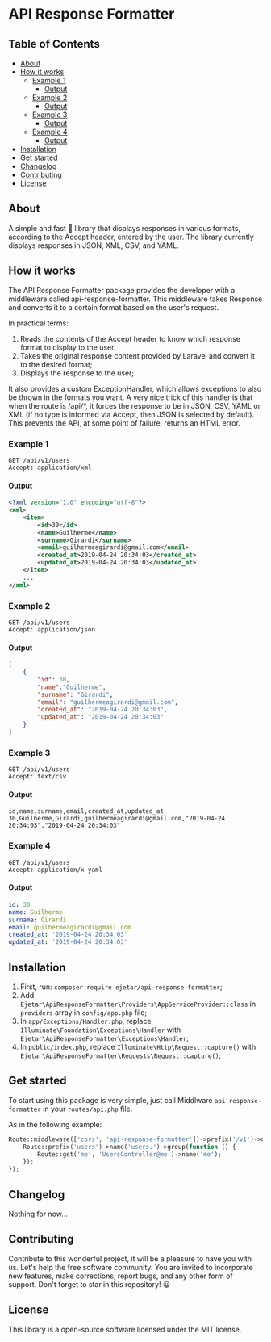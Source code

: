 # API Response Formatter

## Table of Contents
- [About](#about)
- [How it works](#how-it-works)
  * [Example 1](#example-1)
    + [Output](#output)
  * [Example 2](#example-2)
    + [Output](#output-1)
  * [Example 3](#example-3)
    + [Output](#output-2)
  * [Example 4](#example-4)
    + [Output](#output-3)
- [Installation](#installation)
- [Get started](#get-started)
- [Changelog](#changelog)
- [Contributing](#contributing)
- [License](#license)

## About
A simple and fast 🚀 library that displays responses in various formats, according to the Accept header, entered by the user. The library currently displays responses in JSON, XML, CSV, and YAML.

## How it works
The API Response Formatter package provides the developer with a middleware called api-response-formatter. This middleware takes Response and converts it to a certain format based on the user's request.

In practical terms:
1. Reads the contents of the Accept header to know which response format to display to the user.
2. Takes the original response content provided by Laravel and convert it to the desired format;
3. Displays the response to the user;

It also provides a custom ExceptionHandler, which allows exceptions to also be thrown in the formats you want. A very nice trick of this handler is that when the route is /api/*, it forces the response to be in JSON, CSV, YAML or XML (if no type is informed via Accept, then JSON is selected by default). This prevents the API, at some point of failure, returns an HTML error.

### Example 1
```
GET /api/v1/users
Accept: application/xml
```
#### Output
```xml
<?xml version="1.0" encoding="utf-8"?>
<xml>
    <item>
        <id>30</id>
        <name>Guilherme</name>
        <surname>Girardi</surname>
        <email>guilhermeagirardi@gmail.com</email>
        <created_at>2019-04-24 20:34:03</created_at>
        <updated_at>2019-04-24 20:34:03</updated_at>
    </item>
    ...
</xml>
```
### Example 2
```
GET /api/v1/users
Accept: application/json
```
#### Output
```json
[
    {
        "id": 30,
        "name":"Guilherme",
        "surname": "Girardi",
        "email": "guilhermeagirardi@gmail.com",
        "created_at": "2019-04-24 20:34:03",
        "updated_at": "2019-04-24 20:34:03"
    }
]
```
### Example 3
```
GET /api/v1/users
Accept: text/csv
```
#### Output
```csv
id,name,surname,email,created_at,updated_at
30,Guilherme,Girardi,guilhermeagirardi@gmail.com,"2019-04-24 20:34:03","2019-04-24 20:34:03"
```
### Example 4
```
GET /api/v1/users
Accept: application/x-yaml
```
#### Output
```yaml
id: 30
name: Guilherme
surname: Girardi
email: guilhermeagirardi@gmail.com
created_at: '2019-04-24 20:34:03'
updated_at: '2019-04-24 20:34:03'
```

## Installation
1. First, run: `composer require ejetar/api-response-formatter`;
2. Add `Ejetar\ApiResponseFormatter\Providers\AppServiceProvider::class` in `providers` array in `config/app.php` file;
3. In `app/Exceptions/Handler.php`, replace `Illuminate\Foundation\Exceptions\Handler` with `Ejetar\ApiResponseFormatter\Exceptions\Handler`;
4. In `public/index.php`, replace `Illuminate\Http\Request::capture()` with `Ejetar\ApiResponseFormatter\Requests\Request::capture()`;

## Get started
To start using this package is very simple, just call Middlware `api-response-formatter` in your `routes/api.php` file.

As in the following example:
```php
Route::middleware(['cors', 'api-response-formatter'])->prefix('/v1')->name('api.')->group(function() {
    Route::prefix('users')->name('users.')->group(function () {
        Route::get('me', 'UsersController@me')->name('me');
    });
});
```

## Changelog
Nothing for now...

## Contributing
Contribute to this wonderful project, it will be a pleasure to have you with us. Let's help the free software community. You are invited to incorporate new features, make corrections, report bugs, and any other form of support.
Don't forget to star in this repository! 😀 

## License
This library is a open-source software licensed under the MIT license.
